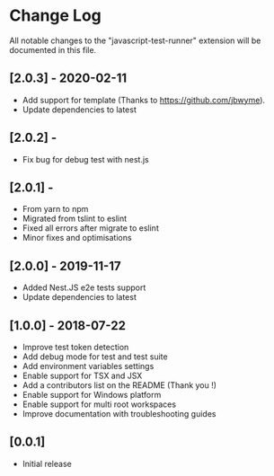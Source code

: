 # Change Log
All notable changes to the "javascript-test-runner" extension will be documented in this file.

## [2.0.3] - 2020-02-11
- Add support for template (Thanks to https://github.com/jbwyme).
- Update dependencies to latest

## [2.0.2] -
- Fix bug for debug test with nest.js

## [2.0.1] -
- From yarn to npm
- Migrated from tslint to eslint
- Fixed all errors after migrate to eslint
- Minor fixes and optimisations

## [2.0.0] - 2019-11-17
- Added Nest.JS e2e tests support
- Update dependencies to latest

## [1.0.0] - 2018-07-22
- Improve test token detection
- Add debug mode for test and test suite
- Add environment variables settings
- Enable support for TSX and JSX
- Add a contributors list on the README (Thank you !)
- Enable support for Windows platform
- Enable support for multi root workspaces
- Improve documentation with troubleshooting guides

## [0.0.1]
- Initial release
